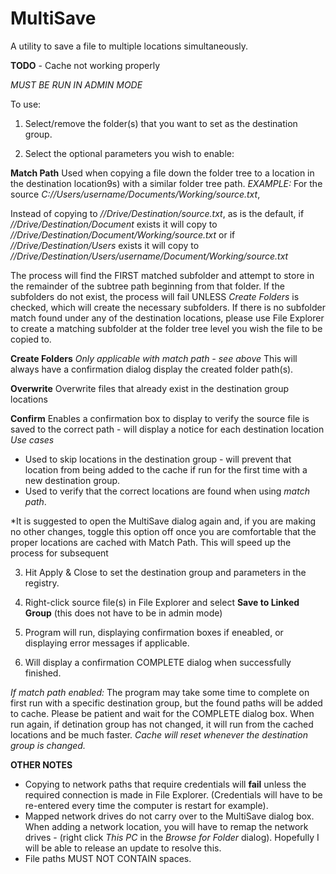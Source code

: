 # MultiSave
A utility to save a file to multiple locations simultaneously.

**TODO** - Cache not working properly

*MUST BE RUN IN ADMIN MODE*

To use:

1. Select/remove the folder(s) that you want to set as the destination group.

2. Select the optional parameters you wish to enable:

  **Match Path**
  Used when copying a file down the folder tree to a location in the destination location9s) with a similar folder tree path.
  *EXAMPLE:*
  For the source *C://Users/username/Documents/Working/source.txt*,
  
  Instead of copying to
  *//Drive/Destination/source.txt*, as is the default, 
  if *//Drive/Destination/Document* exists 
  it will copy to
  *//Drive/Destination/Document/Working/source.txt*
  or if *//Drive/Destination/Users* exists
  it will copy to
  *//Drive/Destination/Users/username/Document/Working/source.txt*
  
  The process will find the FIRST matched subfolder and attempt to store in the remainder of the subtree path beginning from that folder. If the subfolders do not exist, the process will fail UNLESS *Create Folders* is checked, which will create the necessary subfolders.
  If there is no subfolder match found under any of the destination locations, please use File Explorer to create a matching subfolder at the folder tree level you wish the file to be copied to.

  **Create Folders**
  *Only applicable with match path - see above*
  This will always have a confirmation dialog display the created folder path(s).

  **Overwrite**
  Overwrite files that already exist in the destination group locations

  **Confirm**
  Enables a confirmation box to display to verify the source file is saved to the correct path - will display a notice for each       destination location
  *Use cases*
  * Used to skip locations in the destination group - will prevent that location from being added to the cache if run for the first time with a new destination group.
  * Used to verify that the correct locations are found when using *match path*.
  
  *It is suggested to open the MultiSave dialog again and, if you are making no other changes, toggle this option off once you are comfortable that the proper locations are cached with Match Path. This will speed up the process for subsequent 

3. Hit Apply & Close to set the destination group and parameters in the registry.

4. Right-click source file(s) in File Explorer and select **Save to Linked Group** (this does not have to be in admin mode)

5. Program will run, displaying confirmation boxes if eneabled, or displaying error messages if applicable.

6. Will display a confirmation COMPLETE dialog when successfully finished.

*If match path enabled:*
The program may take some time to complete on first run with a specific destination group, but the found paths will be added to cache. Please be patient and wait for the COMPLETE dialog box.
When run again, if detination group has not changed, it will run from the cached locations and be much faster.
*Cache will reset whenever the destination group is changed.*

**OTHER NOTES**
* Copying to network paths that require credentials will **fail** unless the required connection is made in File Explorer. (Credentials will have to be re-entered every time the computer is restart for example).
* Mapped network drives do not carry over to the MultiSave dialog box. When adding a network location, you will have to remap the network drives - (right click *This PC* in the *Browse for Folder* dialog). Hopefully I will be able to release an update to resolve this.
* File paths MUST NOT CONTAIN spaces.




